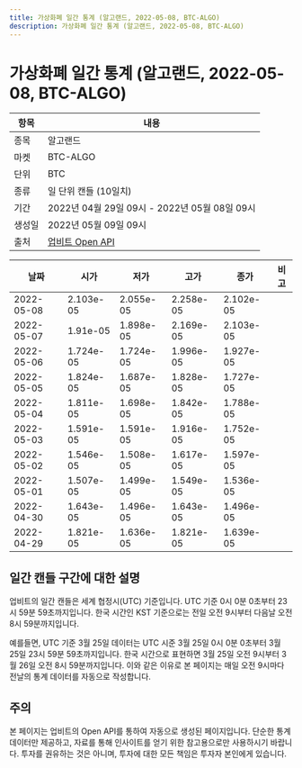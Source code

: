 ```yaml
---
title: 가상화폐 일간 통계 (알고랜드, 2022-05-08, BTC-ALGO)
description: 가상화폐 일간 통계 (알고랜드, 2022-05-08, BTC-ALGO)
---
```



가상화폐 일간 통계 (알고랜드, 2022-05-08, BTC-ALGO)
===

|항목|내용|
|--|--|
|종목|알고랜드|
|마켓|BTC-ALGO|
|단위|BTC|
|종류|일 단위 캔들 (10일치)|
|기간|2022년 04월 29일 09시 - 2022년 05월 08일 09시|
|생성일|2022년 05월 09일 09시|
|출처|[업비트 Open API](https://docs.upbit.com)|


|날짜|시가|저가|고가|종가|비고|
|--|--|--|--|--|--|
|2022-05-08|2.103e-05|2.055e-05|2.258e-05|2.102e-05|    |
|2022-05-07|1.91e-05|1.898e-05|2.169e-05|2.103e-05|    |
|2022-05-06|1.724e-05|1.724e-05|1.996e-05|1.927e-05|    |
|2022-05-05|1.824e-05|1.687e-05|1.828e-05|1.727e-05|    |
|2022-05-04|1.811e-05|1.698e-05|1.842e-05|1.788e-05|    |
|2022-05-03|1.591e-05|1.591e-05|1.916e-05|1.752e-05|    |
|2022-05-02|1.546e-05|1.508e-05|1.617e-05|1.597e-05|    |
|2022-05-01|1.507e-05|1.499e-05|1.549e-05|1.536e-05|    |
|2022-04-30|1.643e-05|1.496e-05|1.643e-05|1.496e-05|    |
|2022-04-29|1.821e-05|1.636e-05|1.821e-05|1.639e-05|    |


일간 캔들 구간에 대한 설명
---


업비트의 일간 캔들은 세계 협정시(UTC) 기준입니다. 
UTC 기준 0시 0분 0초부터 23시 59분 59초까지입니다. 
한국 시간인 KST 기준으로는 전일 오전 9시부터 다음날 오전 8시 59분까지입니다. 


예를들면, UTC 기준 3월 25일 데이터는 UTC 시준 3월 25일 0시 0분 0초부터 3월 25일 23시 59분 59초까지입니다. 
한국 시간으로 표현하면 3월 25일 오전 9시부터 3월 26일 오전 8시 59분까지입니다. 
이와 같은 이유로 본 페이지는 매일 오전 9시마다 전날의 통계 데이터를 자동으로 작성합니다. 


주의
---


본 페이지는 업비트의 Open API를 통하여 자동으로 생성된 페이지입니다. 
단순한 통계 데이터만 제공하고, 자료를 통해 인사이트를 얻기 위한 참고용으로만 사용하시기 바랍니다. 
투자를 권유하는 것은 아니며, 투자에 대한 모든 책임은 투자자 본인에게 있습니다. 
